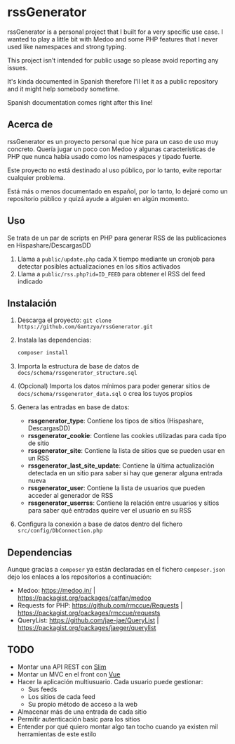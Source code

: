 # rssGenerator

rssGenerator is a personal project that I built for a very specific use case. I wanted to play a little bit with Medoo and some PHP features that I never used like namespaces and strong typing.

This project isn't intended for public usage so please avoid reporting any issues.

It's kinda documented in Spanish therefore I'll let it as a public repository and it might help somebody sometime.

Spanish documentation comes right after this line!

## Acerca de

rssGenerator es un proyecto personal que hice para un caso de uso muy concreto. Quería jugar un poco con Medoo y algunas características de PHP que nunca había usado como los namespaces y tipado fuerte.

Este proyecto no está destinado al uso público, por lo tanto, evite reportar cualquier problema.

Está más o menos documentado en español, por lo tanto, lo dejaré como un repositorio público y quizá ayude a alguien en algún momento.

## Uso

Se trata de un par de scripts en PHP para generar RSS de las publicaciones en Hispashare/DescargasDD

1. Llama a `public/update.php` cada X tiempo mediante un cronjob para detectar posibles actualizaciones en los sitios activados
2. Llama a `public/rss.php?id=ID_FEED` para obtener el RSS del feed indicado

## Instalación

1. Descarga el proyecto: `git clone https://github.com/Gantzyo/rssGenerator.git`
2. Instala las dependencias:

    ```bash
    composer install
    ```

3. Importa la estructura de base de datos de `docs/schema/rssgenerator_structure.sql`
4. (Opcional) Importa los datos mínimos para poder generar sitios de `docs/schema/rssgenerator_data.sql` o crea los tuyos propios
5. Genera las entradas en base de datos:
    * **rssgenerator_type**: Contiene los tipos de sitios (Hispashare, DescargasDD)
    * **rssgenerator_cookie**: Contiene las cookies utilizadas para cada tipo de sitio
    * **rssgenerator_site**: Contiene la lista de sitios que se pueden usar en un RSS
    * **rssgenerator_last_site_update**: Contiene la última actualización detectada en un sitio para saber si hay que generar alguna entrada nueva
    * **rssgenerator_user**: Contiene la lista de usuarios que pueden acceder al generador de RSS
    * **rssgenerator_userrss**: Contiene la relación entre usuarios y sitios para saber qué entradas queire ver el usuario en su RSS
6. Configura la conexión a base de datos dentro del fichero `src/config/DbConnection.php`

## Dependencias

Aunque gracias a `composer` ya están declaradas en el fichero `composer.json` dejo los enlaces a los repositorios a continuación:

* Medoo: <https://medoo.in/> | <https://packagist.org/packages/catfan/medoo>
* Requests for PHP: <https://github.com/rmccue/Requests> | <https://packagist.org/packages/rmccue/requests>
* QueryList: <https://github.com/jae-jae/QueryList> | <https://packagist.org/packages/jaeger/querylist>

## TODO

* Montar una API REST con [Slim](http://www.slimframework.com/)
* Montar un MVC en el front con [Vue](https://vuejs.org/)
* Hacer la aplicación multiusuario. Cada usuario puede gestionar:
  * Sus feeds
  * Los sitios de cada feed
  * Su propio método de acceso a la web
* Almacenar más de una entrada de cada sitio
* Permitir autenticación basic para los sitios
* Entender por qué quiero montar algo tan tocho cuando ya existen mil herramientas de este estilo